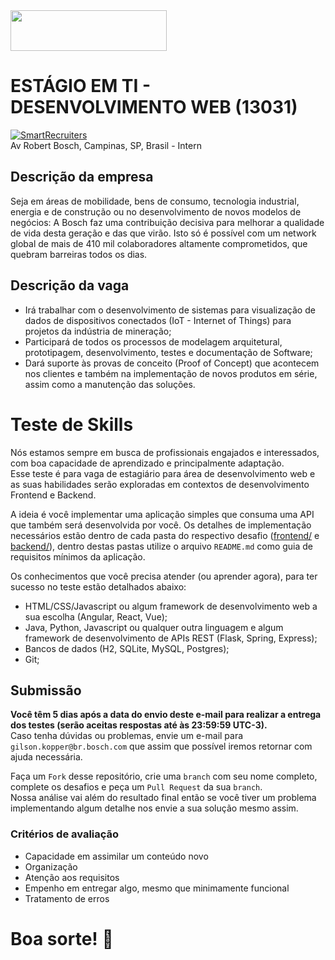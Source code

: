 <img src="https://github.com/bosch-mining/web-development-internship/blob/master/logo.png?raw=true" width="250" height="65">

# ESTÁGIO EM TI - DESENVOLVIMENTO WEB (13031)
[![SmartRecruiters](https://img.shields.io/badge/Powered%20By-SmartRecruiters-brightgreen.svg)](https://smrtr.io/4mbxR)  
Av Robert Bosch, Campinas, SP, Brasil - Intern

## Descrição da empresa
Seja em áreas de mobilidade, bens de consumo, tecnologia industrial, energia e de construção ou no desenvolvimento de novos modelos de negócios: A Bosch faz uma contribuição decisiva para melhorar a qualidade de vida desta geração e das que virão. Isto só é possível com um network global de mais de 410 mil colaboradores altamente comprometidos, que quebram barreiras todos os dias.

## Descrição da vaga
- Irá trabalhar com o desenvolvimento de sistemas para visualização de dados de dispositivos conectados (IoT - Internet of Things) para projetos da indústria de mineração;
- Participará de todos os processos de modelagem arquitetural, prototipagem, desenvolvimento, testes e documentação de Software;
- Dará suporte às provas de conceito (Proof of Concept) que acontecem nos clientes e também na implementação de novos produtos em série, assim como a manutenção das soluções.

# Teste de Skills
Nós estamos sempre em busca de profissionais engajados e interessados, com boa capacidade de aprendizado e principalmente adaptação.  
Esse teste é para vaga de estagiário para área de desenvolvimento web e as suas habilidades serão exploradas em contextos de desenvolvimento Frontend e Backend.

A ideia é você implementar uma aplicação simples que consuma uma API que também será desenvolvida por você.
Os detalhes de implementação necessários estão dentro de cada pasta do respectivo desafio ([frontend/](frontend) e [backend/](backend)), dentro destas pastas utilize o arquivo `README.md` como guia de requisitos mínimos da aplicação. 

Os conhecimentos que você precisa atender (ou aprender agora), para ter sucesso no teste estão detalhados abaixo:
- HTML/CSS/Javascript ou algum framework de desenvolvimento web a sua escolha (Angular, React, Vue);
- Java, Python, Javascript ou qualquer outra linguagem e algum framework de desenvolvimento de APIs REST (Flask, Spring, Express);
- Bancos de dados (H2, SQLite, MySQL, Postgres);
- Git;

## Submissão
**Você têm 5 dias após a data do envio deste e-mail para realizar a entrega dos testes (serão aceitas respostas até às 23:59:59 UTC-3).**   
Caso tenha dúvidas ou problemas, envie um e-mail para `gilson.kopper@br.bosch.com` que assim que possível iremos retornar com ajuda necessária.  

Faça um `Fork` desse repositório, crie uma `branch` com seu nome completo, complete os desafios e peça um `Pull Request` da sua `branch`.  
Nossa análise vai além do resultado final então se você tiver um problema implementando algum detalhe nos envie a sua solução mesmo assim.  

### Critérios de avaliação
- Capacidade em assimilar um conteúdo novo
- Organização
- Atenção aos requisitos
- Empenho em entregar algo, mesmo que minimamente funcional
- Tratamento de erros

# Boa sorte! :punch:
